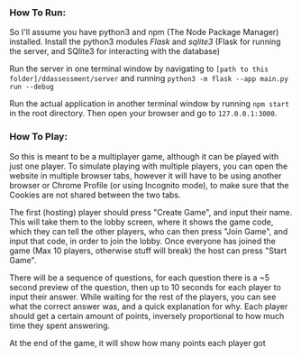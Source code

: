 ### How To Run:
So I'll assume you have python3 and npm (The Node Package Manager) installed. 
Install the python3 modules *Flask* and *sqlite3* (Flask for running the server, and SQlite3 for interacting with the database)

Run the server in one terminal window by navigating to `[path to this folder]/ddassessment/server` and running `python3 -m flask --app main.py run --debug`

Run the actual application in another terminal window by running `npm start` in the root directory. Then open your browser and go to `127.0.0.1:3000`. 

### How To Play:
So this is meant to be a multiplayer game, although it can be played with just one player. To simulate playing with multiple players, you can open the website in multiple browser tabs, however it will have to be using another browser or Chrome Profile (or using Incognito mode), to make sure that the Cookies are not shared between the two tabs.

The first (hosting) player should press "Create Game", and input their name. This will take them to the lobby screen, where it shows the game code, which they can tell the other players, who can then press "Join Game", and input that code, in order to join the lobby. Once everyone has joined the game (Max 10 players, otherwise stuff will break) the host can press "Start Game".

There will be a sequence of questions, for each question there is a ~5 second preview of the question, then up to 10 seconds for each player to input their answer. While waiting for the rest of the players, you can see what the correct answer was, and a quick explanation for why. Each player should get a certain amount of points, inversely proportional to how much time they spent answering. 

At the end of the game, it will show how many points each player got

